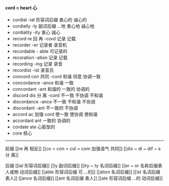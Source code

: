 #### cord = heart 心
- cordial  -ial 形容词后缀 衷心的 诚心的
- cordially -ly 副词后缀 ...地  衷心地 诚心地
- cordiality -ity 衷心 诚心
- record re 回 再  -cord 记录 记载
- recorder -er 记录者 录音机
- recordable - able 可记录的
- recoration -ation 记录 记载
- recording -ing  记录 录音
- recordist -ist 录音员
- concord  con 共同 -cord 和谐 同意  协调一致
- concordance -ance 和谐 一致 
- concordant -ant  和谐的 一致的 协调的
- discord dis 分 离  -cord  不一致 不协调 不和谐
- discordance -ance 不一致 不和谐 不协调
- discordant -ant 不一致的 不协调
- accord ac 加强  cord  使一致 使协调  使和谐
- accordant ant  一致的 协调的
- cordate ate 心脏型的
- core 核心

----
前缀 
[[re  再  相反]]
[[co = con  = col = com  加强语气 共同]]
[[dis  ~ di ~ dif ~ s分 离]]


后缀
[[ial 形容词后缀]]
[[ly 副词后缀]]
[[ity  ~ ty 名词后缀]]
[[er  ~ or 名称后缀表人或物 动词后缀]]
[[able  形容词后缀 可....的]]
[[ation 名词后缀]]
[[ist  名词后缀 表人]]
[[ance 名词后缀]]
[[ant 名词后缀 表人]]
[[ate 形容词后缀  ...的 动词后缀]]